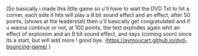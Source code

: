 [So basically i made this little game so u'll have to wait the DVD Txt to hit a corner, each side it hits will play a 8 bit sound effect and an effect, after 50 points, (shows at the leaderstat) then u'll basically get congratulated and if u wanna continue or not, at 100 points, the text explodes again whit an effect of explosion and an 8 bit sound effect, and says (coming soon) since its a start, but will add more ! good bye.  (https://aymoucart.github.io/dvd-bouncing-game/
)
